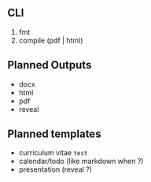 ## CLI

1. fmt
2. compile (pdf | html)

## Planned Outputs

- docx
- html
- pdf
- reveal

## Planned templates

- curriculum vitae `test`
- calendar/todo (like markdown when ?)
- presentation (reveal ?)
